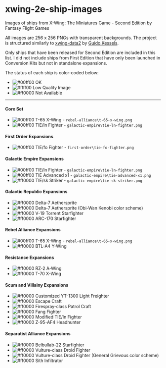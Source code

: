 # xwing-2e-ship-images
Images of ships from X-Wing: The Miniatures Game - Second Edition by Fantasy Flight Games

All images are 256 x 256 PNGs with transparent backgrounds. The project is structured similarly to [xwing-data2](https://github.com/guidokessels/xwing-data2/) by [Guido Kessels](https://github.com/guidokessels).

Only ships that have been released for Second Edition are included in this list. I did not include ships from First Edition that have only been launched in Conversion Kits but not in standalone expansions.

The status of each ship is color-coded below:

* ![#00ff00](https://placehold.it/15/00ff00/000000?text=+) OK
* ![#ffff00](https://placehold.it/15/ffff00/000000?text=+) Low Quality Image
* ![#ff0000](https://placehold.it/15/ff0000/000000?text=+) Not Available

---

#### Core Set

* ![#00ff00](https://placehold.it/15/00ff00/000000?text=+) T-65 X-Wing - `rebel-alliance\t-65-x-wing.png`
* ![#00ff00](https://placehold.it/15/00ff00/000000?text=+) TIE/ln Fighter - `galactic-empire\tie-ln-fighter.png`

#### First Order Expansions

* ![#00ff00](https://placehold.it/15/00ff00/000000?text=+) TIE/fo Fighter - `first-order\tie-fo-fighter.png`

#### Galactic Empire Expansions

* ![#00ff00](https://placehold.it/15/00ff00/000000?text=+) TIE/ln Fighter - `galactic-empire\tie-ln-fighter.png`
* ![#00ff00](https://placehold.it/15/00ff00/000000?text=+) TIE Advanced x1 - `galactic-empire\tie-advanced-x1.png`
* ![#ff0000](https://placehold.it/15/00ff00/000000?text=+) TIE/sk Striker - `galactic-empire\tie-sk-striker.png`

#### Galactic Republic Expansions

* ![#ff0000](https://placehold.it/15/ff0000/000000?text=+) Delta-7 Aethersprite
* ![#ff0000](https://placehold.it/15/ff0000/000000?text=+) Delta-7 Aethersprite (Obi-Wan Kenobi color scheme)
* ![#ff0000](https://placehold.it/15/ff0000/000000?text=+) V-19 Torrent Starfighter
* ![#ff0000](https://placehold.it/15/ff0000/000000?text=+) ARC-170 Starfighter

#### Rebel Alliance Expansions

* ![#00ff00](https://placehold.it/15/00ff00/000000?text=+) T-65 X-Wing - `rebel-alliance\t-65-x-wing.png`
* ![#ff0000](https://placehold.it/15/ff0000/000000?text=+) BTL-A4 Y-Wing

#### Resistance Expansions

* ![#ff0000](https://placehold.it/15/ff0000/000000?text=+) RZ-2 A-Wing
* ![#ff0000](https://placehold.it/15/ff0000/000000?text=+) T-70 X-Wing

#### Scum and Villainy Expansions

* ![#ff0000](https://placehold.it/15/ff0000/000000?text=+) Customized YT-1300 Light Freighter
* ![#ff0000](https://placehold.it/15/ff0000/000000?text=+) Escape Craft
* ![#ff0000](https://placehold.it/15/ff0000/000000?text=+) Firespray-class Patrol Craft
* ![#ff0000](https://placehold.it/15/ff0000/000000?text=+) Fang Fighter
* ![#ff0000](https://placehold.it/15/ff0000/000000?text=+) Modified TIE/ln Fighter
* ![#ff0000](https://placehold.it/15/ff0000/000000?text=+) Z-95-AF4 Headhunter

#### Separatist Alliance Expansions

* ![#ff0000](https://placehold.it/15/ff0000/000000?text=+) Belbullab-22 Starfighter
* ![#ff0000](https://placehold.it/15/ff0000/000000?text=+) Vulture-class Droid Fighter
* ![#ff0000](https://placehold.it/15/ff0000/000000?text=+) Vulture-class Droid Fighter (General Grievous color scheme)
* ![#ff0000](https://placehold.it/15/ff0000/000000?text=+) Sith Infiltrator
